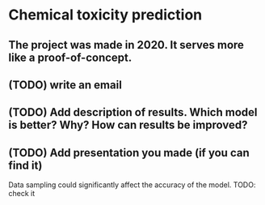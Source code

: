 # Chemical toxicity prediction

## The project was made in 2020. It serves more like a proof-of-concept.

## (TODO) write an email
## (TODO) Add description of results. Which model is better? Why? How can results be improved?
## (TODO) Add presentation you made (if you can find it)

Data sampling could significantly affect the accuracy of the model.
TODO: check it